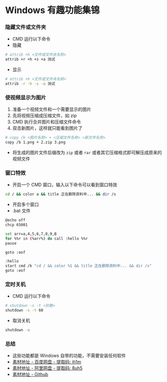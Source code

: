 # Windows 有趣功能集锦

### 隐藏文件或文件夹

- CMD 运行以下命令
- 隐藏

```sh
# attrib +h <文件或文件夹名称>
attrib +r +h +s +a 测试
```

- 显示

```sh
# attrib +h <文件或文件夹名称>
attrib -r -h -s -a 测试
```

### 使视频显示为图片

1. 准备一个视频文件和一个需要显示的图片
2. 先将视频压缩成压缩文件，如 zip
3. CMD 执行合并图片和压缩文件命令
4. 双击新图片，这样就只能看到图片了

```sh
# copy /b <图片名称> + <压缩文件名称> <新文件名称>
copy /b 1.png + 2.zip 3.png
```

- 将生成的图片文件后缀改为 `zip` 或者 `rar` 或者其它压缩格式即可解压成原来的视频文件

### 窗口特效

- 开启一个 CMD 窗口，输入以下命令可以看到窗口特效

```sh
cd / && color a && title 正在删除资料中... && dir /s
```

- 开启多个窗口
- .bat 文件

```sh
@echo off
chcp 65001

set arr=a,4,5,6,7,8,9,B
for %%r in (%arr%) do call :hello %%r
pause

goto :eof

:hello
start cmd /k "cd / && color %1 && title 正在删除资料中... && dir /s"
goto :eof
```

### 定时关机

- CMD 运行以下命令

```sh
# shutdown -s -t <秒数>
shutdown -s -t 60
```

- 取消关机

```sh
shutdown -a
```

### 总结

- 这些功能都是 Windows 自带的功能，不需要安装任何软件
- [素材地址 - 百度网盘 - 提取码: ih1m](https://pan.baidu.com/s/1LZOIyvnlR_QhuYLUc7vgRQ?pwd=ih1m)
- [素材地址 - 阿里网盘 - 提取码: 8uh5](https://www.aliyundrive.com/s/Y9V9ks3LukC)
- [素材地址 - Github](https://github.com/biaov/wordpress/releases/tag/v2.4.0)
